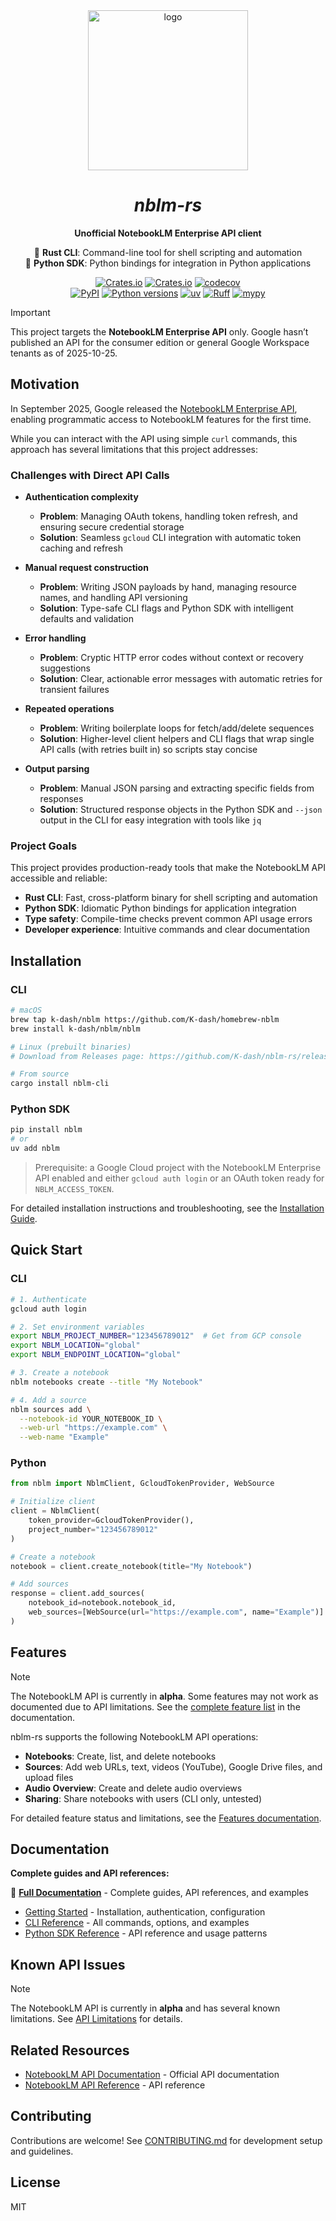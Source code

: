 <div align="center">

  <img width="256" alt="logo" src="https://github.com/user-attachments/assets/37f0f882-65ca-436e-8053-3db8c18cac59" />

  # _nblm-rs_

  **Unofficial NotebookLM Enterprise API client**

  🦀 **Rust CLI**: Command-line tool for shell scripting and automation <br/>
  🐍 **Python SDK**: Python bindings for integration in Python applications

  [![Crates.io](https://img.shields.io/crates/v/nblm-cli.svg)](https://crates.io/crates/nblm-cli)
  [![Crates.io](https://img.shields.io/crates/d/nblm-cli.svg?color=orange&label=downloads)](https://crates.io/crates/nblm-cli)
  [![codecov](https://codecov.io/gh/K-dash/nblm-rs/graph/badge.svg?token=OhxeTdnxTw)](https://codecov.io/gh/K-dash/nblm-rs)
  <br/>
  [![PyPI](https://img.shields.io/pypi/v/nblm.svg?color=blue)](https://pypi.org/project/nblm/)
  [![Python versions](https://img.shields.io/pypi/pyversions/nblm.svg)](https://pypi.org/project/nblm/)
  [![uv](https://img.shields.io/endpoint?url=https://raw.githubusercontent.com/astral-sh/uv/main/assets/badge/v0.json)](https://github.com/astral-sh/uv)
  [![Ruff](https://img.shields.io/endpoint?url=https://raw.githubusercontent.com/astral-sh/ruff/main/assets/badge/v2.json)](https://github.com/astral-sh/ruff)
  [![mypy](https://img.shields.io/badge/mypy-checked-blue.svg)](https://mypy-lang.org/)
  
</div>

> [!IMPORTANT]
> This project targets the **NotebookLM Enterprise API** only. Google hasn’t published an API for the consumer edition or general Google Workspace tenants as of 2025-10-25.

## Motivation

In September 2025, Google released the [NotebookLM Enterprise API](https://cloud.google.com/gemini/enterprise/notebooklm-enterprise/docs/overview), enabling programmatic access to NotebookLM features for the first time.

While you can interact with the API using simple `curl` commands, this approach has several limitations that this project addresses:

### Challenges with Direct API Calls

- **Authentication complexity**

  - **Problem**: Managing OAuth tokens, handling token refresh, and ensuring secure credential storage
  - **Solution**: Seamless `gcloud` CLI integration with automatic token caching and refresh

- **Manual request construction**

  - **Problem**: Writing JSON payloads by hand, managing resource names, and handling API versioning
  - **Solution**: Type-safe CLI flags and Python SDK with intelligent defaults and validation

- **Error handling**

  - **Problem**: Cryptic HTTP error codes without context or recovery suggestions
  - **Solution**: Clear, actionable error messages with automatic retries for transient failures

- **Repeated operations**

  - **Problem**: Writing boilerplate loops for fetch/add/delete sequences
  - **Solution**: Higher-level client helpers and CLI flags that wrap single API calls (with retries built in) so scripts stay concise

- **Output parsing**
  - **Problem**: Manual JSON parsing and extracting specific fields from responses
  - **Solution**: Structured response objects in the Python SDK and `--json` output in the CLI for easy integration with tools like `jq`

### Project Goals

This project provides production-ready tools that make the NotebookLM API accessible and reliable:

- **Rust CLI**: Fast, cross-platform binary for shell scripting and automation
- **Python SDK**: Idiomatic Python bindings for application integration
- **Type safety**: Compile-time checks prevent common API usage errors
- **Developer experience**: Intuitive commands and clear documentation

## Installation

### CLI

```bash
# macOS
brew tap k-dash/nblm https://github.com/K-dash/homebrew-nblm
brew install k-dash/nblm/nblm

# Linux (prebuilt binaries)
# Download from Releases page: https://github.com/K-dash/nblm-rs/releases

# From source
cargo install nblm-cli
```

### Python SDK

```bash
pip install nblm
# or
uv add nblm
```

> Prerequisite: a Google Cloud project with the NotebookLM Enterprise API enabled and either `gcloud auth login` or an OAuth token ready for `NBLM_ACCESS_TOKEN`.

For detailed installation instructions and troubleshooting, see the [Installation Guide](https://k-dash.github.io/nblm-rs/getting-started/installation/).

## Quick Start

### CLI

```bash
# 1. Authenticate
gcloud auth login

# 2. Set environment variables
export NBLM_PROJECT_NUMBER="123456789012"  # Get from GCP console
export NBLM_LOCATION="global"
export NBLM_ENDPOINT_LOCATION="global"

# 3. Create a notebook
nblm notebooks create --title "My Notebook"

# 4. Add a source
nblm sources add \
  --notebook-id YOUR_NOTEBOOK_ID \
  --web-url "https://example.com" \
  --web-name "Example"
```

### Python

```python
from nblm import NblmClient, GcloudTokenProvider, WebSource

# Initialize client
client = NblmClient(
    token_provider=GcloudTokenProvider(),
    project_number="123456789012"
)

# Create a notebook
notebook = client.create_notebook(title="My Notebook")

# Add sources
response = client.add_sources(
    notebook_id=notebook.notebook_id,
    web_sources=[WebSource(url="https://example.com", name="Example")]
)
```

## Features

> [!NOTE]
> The NotebookLM API is currently in **alpha**. Some features may not work as documented due to API limitations. See the [complete feature list](https://k-dash.github.io/nblm-rs/#features) in the documentation.

nblm-rs supports the following NotebookLM API operations:

- **Notebooks**: Create, list, and delete notebooks
- **Sources**: Add web URLs, text, videos (YouTube), Google Drive files, and upload files
- **Audio Overview**: Create and delete audio overviews
- **Sharing**: Share notebooks with users (CLI only, untested)

For detailed feature status and limitations, see the [Features documentation](https://k-dash.github.io/nblm-rs/#features).

## Documentation

**Complete guides and API references:**

📖 **[Full Documentation](https://k-dash.github.io/nblm-rs/)** - Complete guides, API references, and examples

- [Getting Started](https://k-dash.github.io/nblm-rs/getting-started/installation/) - Installation, authentication, configuration
- [CLI Reference](https://k-dash.github.io/nblm-rs/cli/) - All commands, options, and examples
- [Python SDK Reference](https://k-dash.github.io/nblm-rs/python/) - API reference and usage patterns

## Known API Issues

> [!NOTE]
> The NotebookLM API is currently in **alpha** and has several known limitations. See [API Limitations](https://k-dash.github.io/nblm-rs/api/limitations/) for details.

## Related Resources

- [NotebookLM API Documentation](https://cloud.google.com/gemini/enterprise/notebooklm-enterprise/docs/overview) - Official API documentation
- [NotebookLM API Reference](https://cloud.google.com/gemini/enterprise/notebooklm-enterprise/docs/api-notebooks) - API reference

## Contributing

Contributions are welcome! See [CONTRIBUTING.md](CONTRIBUTING.md) for development setup and guidelines.

## License

MIT
